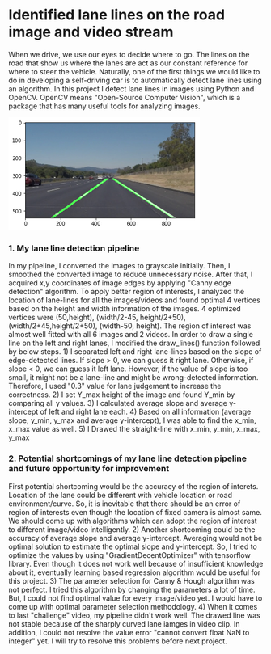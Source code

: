 # **Identified lane lines on the road image and video stream**

When we drive, we use our eyes to decide where to go.  The lines on the road that show us where the lanes are act as our constant reference for where to steer the vehicle.  Naturally, one of the first things we would like to do in developing a self-driving car is to automatically detect lane lines using an algorithm. In this project I detect lane lines in images using Python and OpenCV.  OpenCV means "Open-Source Computer Vision", which is a package that has many useful tools for analyzing images.  

![image#1](https://github.com/KHKANG36/Lane-Lines-Finding-Project/blob/master/examples/Test_image1.png)
### 1. My lane line detection pipeline
In my pipeline, I converted the images to grayscale initially. Then, I smoothed the converted image to reduce unnecessary noise. After that, I acquired x,y coordinates of image edges by applying "Canny edge detection" algorithm. To apply better region of interests, I analyzed the location of lane-lines for all the images/videos and found optimal 4 vertices based on the height and width information of the images. 4 optimized vertices were (50,height), (width/2-45, height/2+50), (width/2+45,height/2+50), (width-50, height). The region of interest was almost well fitted with all 6 images and 2 videos. In order to draw a single line on the left and right lanes, I modified the draw_lines() function followed by below steps. 1) I separated left and right lane-lines based on the slope of edge-detected lines. If slope > 0, we can guess it right lane. Otherwise, if slope < 0, we can guess it left lane. However, if the value of slope is too small, it might not be a lane-line and might be wrong-detected information. Therefore, I used "0.3" value for lane judgement to increase the correctness. 2) I set Y_max height of the image and found Y_min by comparing all y values. 3) I calculated average slope and average y-intercept of left and right lane each. 4) Based on all information (average slope, y_min, y_max and average y-intercept), I was able to find the x_min, x_max value as well. 5) I Drawed the straight-line with x_min, y_min, x_max, y_max

### 2. Potential shortcomings of my lane line detection pipeline and future opportunity for improvement
First potential shortcoming would be the accuracy of the region of interets. Location of the lane could be different with vehicle location or road environment/curve. So, it is inevitable that there should be an error of region of interests even though the location of fixed camera is almost same. We should come up with algorithms which can adopt the region of interest to different image/video intelligently. 2) Another shortcoming could be the accuracy of average slope and average y-intercept. Averaging would not be optimal solution to estimate the optimal slope and y-intercept. So, I tried to optimize the values by using "GradientDecentOptimizer" with tensorflow library. Even though it does not work well because of insufficient knowledge about it, eventually learning based regression algorithm would be useful for this project. 3) The parameter selection for Canny & Hough algorithm was not perfect. I tried this algorithm by changing the parameters a lot of time. But, I could not find optimal value for every image/video yet. I would have to come up with optimal parameter selection methodology. 4) When it comes to last "challenge" video, my pipeline didn't work well. The drawed line was not stable because of the sharply curved lane iamges in video clip. In addition, I could not resolve the value error "cannot convert float NaN to integer" yet. I will try to resolve this problems before next project.

